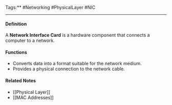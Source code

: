 Tags:** #Networking #PhysicalLayer #NIC

---

#### **Definition**

A **Network Interface Card** is a hardware component that connects a computer to a network.

#### **Functions**

- Converts data into a format suitable for the network medium.
- Provides a physical connection to the network cable.

#### **Related Notes**

- [[Physical Layer]]
- [[MAC Addresses]]